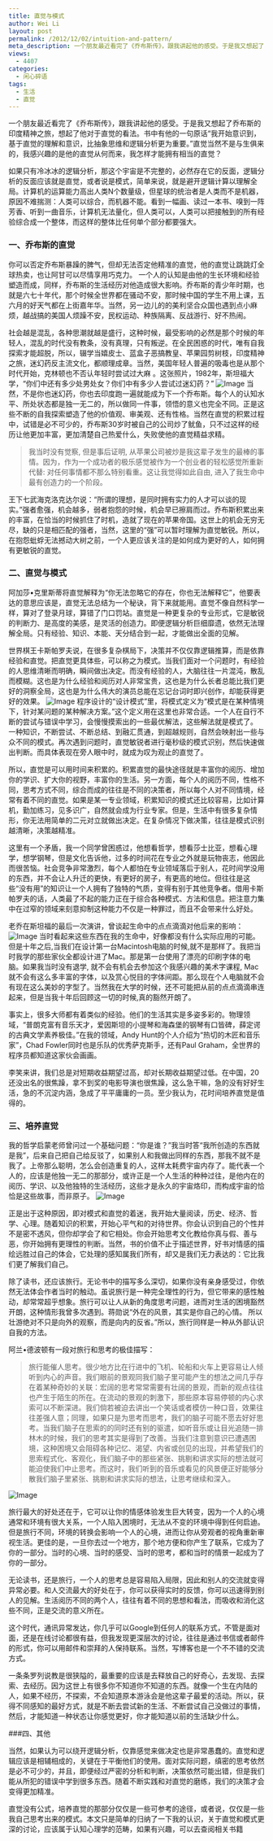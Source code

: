 ```yaml
---
title: 直觉与模式
author: Wei Li
layout: post
permalink: /2012/12/02/intuition-and-pattern/
meta_description: 一个朋友最近看完了《乔布斯传》，跟我讲起他的感受。于是我又想起了乔布斯的印度精神之旅，想起了他对于直觉的看法。书中有他的一句原话“我开始意识到，基于直觉的理解和意识，比抽象思维和逻辑分析更为重要。”直觉当然不是与生俱来的，我感兴趣的是他的直觉从何而来，我怎样才能拥有相当的直觉？
views:
  - 4407
categories:
  - 闲心碎语
tags:
  - 生活
  - 直觉
---
```

一个朋友最近看完了《乔布斯传》，跟我讲起他的感受。于是我又想起了乔布斯的印度精神之旅，想起了他对于直觉的看法。书中有他的一句原话“我开始意识到，基于直觉的理解和意识，比抽象思维和逻辑分析更为重要。”直觉当然不是与生俱来的，我感兴趣的是他的直觉从何而来，我怎样才能拥有相当的直觉？

如果只有冷冰冰的逻辑分析，那这个宇宙是不完整的，必然存在它的反面，逻辑分析的反面应该就是直觉，或者说是模式，简单来说，就是避开逻辑计算以理解全局。计算机的运算能力高出人类N个数量级，但星球的统治者是人类而不是机器，原因不难揣测：人类可以综合，而机器不能。看到一幅画、读过一本书、嗅到一阵芳香、听到一曲音乐，计算机无法量化，但人类可以，人类可以把接触到的所有经验综合成一个整体，而这样的整体比任何单个部分都要强大。

### 一、乔布斯的直觉

你可以否定乔布斯暴躁的脾气，但却无法否定他精准的直觉，他的直觉让跳跳灯全球热卖，也让阿甘可以尽情享用巧克力。 一个人的认知是由他的生长环境和经验塑造而成，同样，乔布斯的生活经历对他造成很大影响。乔布斯的青少年时期，也就是六七十年代，那个时候全世界都在骚动不安，那时候中国的学生不用上课，五六月的好天气都在上街嘉年华。当然，另一边儿的的美利坚合众国也遇到点小麻烦，越战搞的美国人烦躁不安，民权运动、种族隔离、反战游行、好不热闹。

社会越是混乱，各种思潮就越是盛行，这种时候，最受影响的必然是那个时候的年轻人，混乱的时代没有教条，没有真理，只有叛逆。在全民困惑的时代，唯有自我探索才能超脱，所以，辍学当嬉皮士、蓝盒子恶搞教皇、苹果园剪树枝，印度精神之旅，迷幻药反主流文化，都顺理成章。当然，美国年轻人普遍的吸毒也是从那个时代开始，克林顿也不否认年轻时尝试过大麻 。这张照片，1982年，斯坦福大学，“你们中还有多少处男处女？你们中有多少人尝试过迷幻药？”
![Image][1]
当然，不是你也迷幻药，你也去印度跑一遍就能成为下一个乔布斯。每个人的认知水平、所处状态都是独一无二的，所以做同一件事，领悟的意义也完全不同。正是这些不断的自我探索塑造了他的价值观、审美观、还有性格。当然在直觉的积累过程中，试错是必不可少的，乔布斯30岁时被自己的公司炒了鱿鱼，只不过这样的经历让他更加丰富，更加清楚自己热爱什么，失败使他的直觉精益求精。

>我当时没有觉察, 但是事后证明, 从苹果公司被炒是我这辈子发生的最棒的事情。因为，作为一个成功者的极乐感觉被作为一个创业者的轻松感觉所重新代替: 对任何事情都不那么特别看重。这让我觉得如此自由, 进入了我生命中最有创造力的一个阶段。

王下七武海克洛克达尔说：“所谓的理想，是同时拥有实力的人才可以谈的现实。”强者愈强，机会越多，弱者抱怨的时候，机会早已擦肩而过。乔布斯积累出来的丰富，在恰当的时候抓住了时机，造就了现在的苹果帝国。这世上的机会无穷无尽，缺的只是相匹配的强者，当然，这里的“强”可以暂时理解为直觉敏锐。所以，在抱怨蚍蜉无法撼动大树之前，一个人更应该关注的是如何成为更好的人，如何拥有更敏锐的直觉。

### 二、直觉与模式

阿加莎•克里斯蒂将直觉解释为“你无法忽略它的存在，你也无法解释它”，他要表达的意思应该是，直觉无法总结为一个秘诀，背下来就能用。直觉不像自然科学一样，算对了登录月球，算错了门口罚站。直觉是一种更复杂的专业形式，它是敏锐的判断力、是高度的美感，是灵活的创造力。即便逻辑分析巨细靡遗，依然无法理解全局。只有经验、知识、本能、天分结合到一起，才能做出全面的见解。

世界棋王卡斯帕罗夫说，在很多复杂棋局下，决策并不仅仅靠逻辑推算，而是依靠经验和直觉。把直觉更具体些，可以称之为模式。当我们面对一个问题时，有经验的人思维清晰而明确，瞬间做出决定。而没有经验的人，大脑往往一片混沌，散乱而模糊。这也是为什么经验和阅历对人非常宝贵，这也是为什么长者总能比我们更好的洞察全局，这也是为什么伟大的演员总能在忘记台词时即兴创作，却能获得更好的效果。
![Image][2]
程序设计的“设计模式”里，将模式定义为“模式是在某种情境下，针对某问题的某种解决方案。”这个定义用在这里也非常合适。一个人在自行不断的尝试与错误中学习，会慢慢摸索出的一些最优解法，这些解法就是模式了。 一种知识，不断尝试、不断总结、到融汇贯通，到超越规则，自然会映射出一些与众不同的模式。再次遇到问题时，直觉敏锐者进行毫秒级的模式识别，然后快速做出判断。而具体表现在旁人眼中时，就成为叹为观止的直觉了。

所以，直觉是可以用时间来积累的。积累直觉的最快途径就是丰富你的阅历、增加你的学识、扩大你的视野，丰富你的生活。另一方面，每个人的阅历不同，性格不同，思考方式不同，综合而成的往往是不同的决策者，所以每个人对不同情境，经常有着不同的直觉。如果是某一专业领域，积累知识的模式还比较容易，比如计算机，勤加练习，见多识广，自然就会成为行业专家。但是，生活中有很多复杂情形，你无法用简单的二元对立就做出决定。在复杂情况下做决策，往往是模式识别越清晰，决策越精准。

这里有一个矛盾，我一个同学曾困惑过，他想看哲学，想看莎士比亚，想看心理学，想学钢琴，但是文化告诉他，过多的时间花在专业之外就是玩物丧志，他因此而很苦恼。社会竞争非常激烈，每个人都怕在专业领域落后于别人，花时间学没用的东西，并不会让人升迁的更快，有更好的房子，有更高的地位。但往往是这些“没有用”的知识让一个人拥有了独特的气质，变得有别于其他竞争者。借用卡斯帕罗夫的话，人类最了不起的能力正在于综合各种模式、方法和信息。把注意力集中在过窄的领域来刻意抑制这种能力不仅是一种罪过，而且不会带来什么好处。

老乔在斯坦福的最后一次演讲，曾谈起生命中的点点滴滴对他后来的影响：
![Image][3]
当时看起来这些东西在我的生命中，好像都没有什么实际应用的可能。但是十年之后,当我们在设计第一台Macintosh电脑的时候,就不是那样了。我把当时我学的那些家伙全都设计进了Mac。那是第一台使用了漂亮的印刷字体的电脑。如果我当时没有退学, 就不会有机会去参加这个我感兴趣的美术字课程, Mac就不会有这么多丰富的字体，以及赏心悦目的字体间距。那么现在个人电脑就不会有现在这么美妙的字型了。当然我在大学的时候，还不可能把从前的点点滴滴串连起来，但是当我十年后回顾这一切的时候,真的豁然开朗了。

事实上，很多大师都有着类似的经验。他们的生活其实是多姿多彩的。物理领域，“普朗克富有音乐天才，爱因斯坦的小提琴和海森堡的钢琴有口皆碑，薛定谔的古典文学素养极佳。”在我的领域，Andy Hunt的个人介绍为“热切的木匠和音乐家”，Chad Fowler同时也是乐队的优秀萨克斯手，还有Paul Graham，全世界的程序员都知道这家伙会画画。

李笑来讲，我们总是对短期收益期望过高，却对长期收益期望过低。在中国，20还没出名的很焦躁，拿不到奖的电影导演也很焦躁，这么急干嘛，急的没有好好生活，急的不沉淀内涵，急成了平平庸庸的一员。至少我认为，花时间培养直觉是值得的。

### 三、培养直觉

我的哲学启蒙老师曾问过一个基础问题：“你是谁？”我当时答“我所创造的东西就是我”，后来自己把自己给反驳了，如果别人和我做出同样的东西，那我不就不是我了。上帝那么聪明，怎么会创造重复的人，这样太耗费宇宙内存了。能代表一个人的，应该是他独一无二的那部分，或许正是一个人生活的种种过往，是他内在的阅历、学识、以及他独特的生活经历，这些才是永久的宇宙烙印，而构成宇宙的恰恰是这些故事，而非原子。
![Image][4]

正是出于这种原因，即对模式和直觉的着迷，我开始大量阅读，历史、经济、哲学、心理。随着知识的积累，开始心平气和的对待世界。你会认识到自己的个性并不是密不透风，但你却学会了和它相处。你会开始思考文化教给你真与假、善与恶，你开始拥有更理性的判断。当然，书的价值不止于描述世界，好书对情感的描绘远胜过自己的体会，它处理的感知属我们所有，却又是我们无力表达的：它比我们更了解我们自己。

除了读书，还应该旅行。无论书中的描写多么深切，如果你没有亲身感受过，你依然无法体会作者当时的触动。虽说旅行是一种完全理性的行为，但它带来的感性触动，却常常超乎想象。旅行可以让人从新的角度思考问题，进而对生活的困境豁然开朗，这种情形我曾多次遇到。蒋勋说“外在的风景，其实是你自己的心情。 所以壮游绝对不只是向外的观察，而是向内的反省。”所以，旅行同样是一种从外部认识自我的方法。

阿兰•德波顿有一段对旅行和思考的极佳描写：

>旅行能催人思考。很少地方比在行进中的飞机、轮船和火车上更容易让人倾听到内心的声音。我们眼前的景观同我们脑子里可能产生的想法之间几乎存在着某种奇妙的关联：宏阔的思考常常需要有壮阔的景观，而新的观点往往也产生于陌生的所在。在流动的景观的刺激下，那些原本容易停顿的内心求索可以不断深进。我们倘若被迫去讲出一个笑话或者模仿一种口音，效果往往差强人意；同理，如果只是为思考而思考，我们的脑子可能不愿去好好思考。当我们脑子在思索的的同时还有别的驱遣，如听音乐或让目光追随一排林木的时候，我们的思考其实是得到了改善。当我们注意到意识已遭遇困境，这种困境又会阻碍各种记忆、渴望、内省或创见的出现，并希望我们的思索程式化、客观化，我们脑子中的那些紧张、挑剔和讲求实际的想法就可能迫使我们中止思考。而这时，我们听到的音乐或看见的风景便正好能够分散我们脑子里紧张、挑剔和讲求实际的想法，让思考继续和深入。

![Image][5]

旅行最大的好处还在于，它可以让你的情感体验发生巨大转变，因为一个人的心境通常和环境有很大关系，一个人陷入困境时，无法从不变的环境中得到任何启迪。但是旅行不同，环境的转换会影响一个人的心境，进而让你从旁观者的视角重新审视生活。更佳的是，一旦你去过一个地方，那个地方便和你产生了联系，它成为了你的一部分。当时的心境、当时的感受、当时的思考，都和当时的情景一起成为了你的一部分。

无论读书，还是旅行，一个人的思考总是容易陷入局限，因此和别人的交流就变得异常必要。和人交流最大的好处在于，你可以获得实时的反馈，你可以迅速得到别人的见解。生活阅历不同的两个人，往往有着不同的思想和看法，而吸收和消化这些不同，正是交流的意义所在。

这个时代，通讯异常发达，你几乎可以Google到任何人的联系方式，不管是面对面，还是在线讨论都很有益，但我发现更深层次的讨论，往往是通过书信或者邮件的形式，你可以用邮件和崇拜的人保持联系。当然，写博客也是一个不不错的交流方式。

一条条罗列说教是很狭隘的，最重要的应该是去释放自己的好奇心，去发现、去探索、去经历。因为这世上有很多你不知道你不知道的东西。就像一个生在内陆的人，如果不经历，不探索，不会知道原本游泳会是他这辈子最爱的活动。所以，获得不同感知的最好方式，就是不断去尝试新的生活、不断尝试自己没做过的事情，然后，才能知道一种状态让你感觉更好，你才能知道以前的生活缺少什么。

###四、其他

当然，如果认为可以绕开逻辑分析，仅靠感觉来做决定也是非常愚蠢的。直觉和逻辑应该是相辅相成的，关键在于平衡他们的使用。面对实际问题，缜密的思考依然是必不可少的，并且，即便经过严密的分析和判断，决策依然可能出错，但是我们能从所犯的错误中学到很多东西。随着不断实践和对直觉的磨练，我们的决策才会变得更加精准。

直觉没有公式，培养直觉的那部分仅仅是一些可参考的途径，或者说，仅仅是一些我自己思考出来的模式。本文只是简单的归纳了一下我的认识，关于直觉和模式更深的讨论，应该属于认知心理学的范畴，如果有兴趣，可以去查阅相关书籍

[1]: /uploads/2012/12/乔布斯斯坦福.png
[2]: /uploads/2012/12/棋盘.png
[3]: /uploads/2012/12/乔布斯保持饥渴.png
[4]: /uploads/2012/12/我是谁.png
[5]: /uploads/2012/12/旅行.png